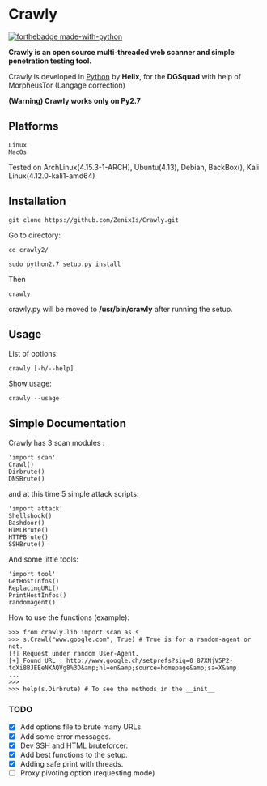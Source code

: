 # Crawly

[![forthebadge made-with-python](http://ForTheBadge.com/images/badges/made-with-python.svg)](https://www.python.org/)

**Crawly is an open source multi-threaded web scanner and simple penetration testing tool.**

Crawly is developed in [Python](https://www.python.org/) by **Helix**, for the **DGSquad** with help of MorpheusTor (Langage correction)

**(Warning) Crawly works only on Py2.7**

Platforms
---

	Linux
	MacOs

Tested on ArchLinux(4.15.3-1-ARCH), Ubuntu(4.13), Debian, BackBox(), Kali Linux(4.12.0-kali1-amd64)

Installation
----

	git clone https://github.com/ZenixIs/Crawly.git

Go to directory:
	
	cd crawly2/

	sudo python2.7 setup.py install
	

Then
	
	crawly

crawly.py will be moved to **/usr/bin/crawly** after running the setup.

Usage
----

List of options:

	crawly [-h/--help]

Show usage:

	crawly --usage

Simple Documentation
---

Crawly has 3 scan modules :

	'import scan'
	Crawl()
	Dirbrute()
	DNSBrute() 

and at this time 5 simple attack scripts:

	'import attack'
	Shellshock()
	Bashdoor()
	HTMLBrute()
	HTTPBrute()
	SSHBrute()

And some little tools:

	'import tool'
	GetHostInfos()
	ReplacingURL()
	PrintHostInfos()
	randomagent()

How to use the functions (example):

	>>> from crawly.lib import scan as s
	>>> s.Crawl("www.google.com", True) # True is for a random-agent or not.
	[!] Request under random User-Agent.
	[+] Found URL : http://www.google.ch/setprefs?sig=0_87XNjV5P2-tqXi8BJEEeNKAQVg8%3D&amp;hl=en&amp;source=homepage&amp;sa=X&amp
	...
	>>>
	>>> help(s.Dirbrute) # To see the methods in the __init__

### TODO

- [x] Add options file to brute many URLs.
- [x] Add some error messages.
- [x] Dev SSH and HTML bruteforcer.
- [x] Add best functions to the setup.
- [x] Adding safe print with threads.
- [ ] Proxy pivoting option (requesting mode)
